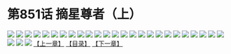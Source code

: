 # 第851话 摘星尊者（上）
![](https://mhpic.xiaomingtaiji.net/comic/D/斗破苍穹拆分版/851话GQ/1.jpg-zymk.middle.webp)
![](https://mhpic.xiaomingtaiji.net/comic/D/斗破苍穹拆分版/851话GQ/2.jpg-zymk.middle.webp)
![](https://mhpic.xiaomingtaiji.net/comic/D/斗破苍穹拆分版/851话GQ/3.jpg-zymk.middle.webp)
![](https://mhpic.xiaomingtaiji.net/comic/D/斗破苍穹拆分版/851话GQ/4.jpg-zymk.middle.webp)
![](https://mhpic.xiaomingtaiji.net/comic/D/斗破苍穹拆分版/851话GQ/5.jpg-zymk.middle.webp)
![](https://mhpic.xiaomingtaiji.net/comic/D/斗破苍穹拆分版/851话GQ/6.jpg-zymk.middle.webp)
![](https://mhpic.xiaomingtaiji.net/comic/D/斗破苍穹拆分版/851话GQ/7.jpg-zymk.middle.webp)
![](https://mhpic.xiaomingtaiji.net/comic/D/斗破苍穹拆分版/851话GQ/8.jpg-zymk.middle.webp)
![](https://mhpic.xiaomingtaiji.net/comic/D/斗破苍穹拆分版/851话GQ/9.jpg-zymk.middle.webp)
![](https://mhpic.xiaomingtaiji.net/comic/D/斗破苍穹拆分版/851话GQ/10.jpg-zymk.middle.webp)
![](https://mhpic.xiaomingtaiji.net/comic/D/斗破苍穹拆分版/851话GQ/11.jpg-zymk.middle.webp)
![](https://mhpic.xiaomingtaiji.net/comic/D/斗破苍穹拆分版/851话GQ/12.jpg-zymk.middle.webp)
![](https://mhpic.xiaomingtaiji.net/comic/D/斗破苍穹拆分版/851话GQ/13.jpg-zymk.middle.webp)
![](https://mhpic.xiaomingtaiji.net/comic/D/斗破苍穹拆分版/851话GQ/14.jpg-zymk.middle.webp)
![](https://mhpic.xiaomingtaiji.net/comic/D/斗破苍穹拆分版/851话GQ/15.jpg-zymk.middle.webp)
![](https://mhpic.xiaomingtaiji.net/comic/D/斗破苍穹拆分版/851话GQ/16.jpg-zymk.middle.webp)
![](https://mhpic.xiaomingtaiji.net/comic/D/斗破苍穹拆分版/851话GQ/17.jpg-zymk.middle.webp)
![](https://mhpic.xiaomingtaiji.net/comic/D/斗破苍穹拆分版/851话GQ/18.jpg-zymk.middle.webp)
![](https://mhpic.xiaomingtaiji.net/comic/D/斗破苍穹拆分版/851话GQ/19.jpg-zymk.middle.webp)
![](https://mhpic.xiaomingtaiji.net/comic/D/斗破苍穹拆分版/851话GQ/20.jpg-zymk.middle.webp)
![](https://mhpic.xiaomingtaiji.net/comic/D/斗破苍穹拆分版/851话GQ/21.jpg-zymk.middle.webp)
![](https://mhpic.xiaomingtaiji.net/comic/D/斗破苍穹拆分版/851话GQ/22.jpg-zymk.middle.webp)
![](https://mhpic.xiaomingtaiji.net/comic/D/斗破苍穹拆分版/851话GQ/23.jpg-zymk.middle.webp)
![](https://mhpic.xiaomingtaiji.net/comic/D/斗破苍穹拆分版/851话GQ/24.jpg-zymk.middle.webp)
![](https://mhpic.xiaomingtaiji.net/comic/D/斗破苍穹拆分版/851话GQ/25.jpg-zymk.middle.webp)
![](https://mhpic.xiaomingtaiji.net/comic/D/斗破苍穹拆分版/851话GQ/26.jpg-zymk.middle.webp)
![](https://mhpic.xiaomingtaiji.net/comic/D/斗破苍穹拆分版/851话GQ/27.jpg-zymk.middle.webp)
![](https://mhpic.xiaomingtaiji.net/comic/D/斗破苍穹拆分版/851话GQ/28.jpg-zymk.middle.webp)
[【上一章】](./854.md)
[【目录】](./READMD.md)
[【下一章】](./856.md)
